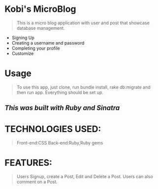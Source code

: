 # Kobi's MicroBlog
> This is a micro blog application with user and post that showcase database management.

* Signing Up
* Creating a username and  password
* Completing your profile
* Customize 


# Usage
> To use this app, just clone, run bundle install, rake db:migrate and then run app. Everything should be set up.

## *This was built with Ruby and Sinatra*

# TECHNOLOGIES USED:

> Front-end:CSS
> Back-end:Ruby,Ruby gems

# FEATURES:
 
> Users Signup, create a Post, Edit and Delete a Post.
Users can also comment on a Post.
